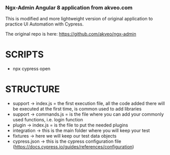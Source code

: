 ### Ngx-Admin Angular 8 application from akveo.com

This is modified and more lightweight version of original application to practice UI Automation with Cypress.

The original repo is here: https://github.com/akveo/ngx-admin

# SCRIPTS
* npx cypress open

# STRUCTURE
* support -> index.js = the first execution file, all the code added there will be executed at the first time, is common used to add libraries
* support -> commands.js = is the file where you can add your commonly used functions, i.e. login function
* plugin -> index.js = is the file to put the needed plugins
* integration -> this is the main folder where you will keep your test
* fixtures -> here we will keep our test data objects
* cypress.json -> this is the cypress configuration file (https://docs.cypress.io/guides/references/configuration)
